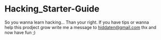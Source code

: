 # Hacking_Starter-Guide

So you wanna learn hacking... Than your right. If you have tips or wanna help this prodject grow write me a message to hiddaten@gmail.com thx and now have fun ;)
